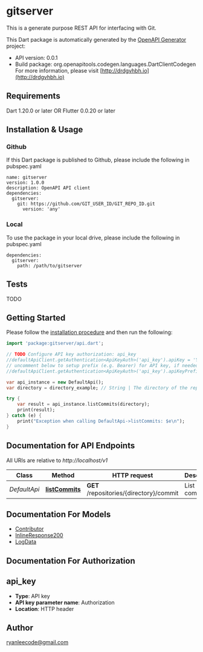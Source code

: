 # gitserver
This is a generate purpose REST API for interfacing with Git.

This Dart package is automatically generated by the [OpenAPI Generator](https://openapi-generator.tech) project:

- API version: 0.0.1
- Build package: org.openapitools.codegen.languages.DartClientCodegen
For more information, please visit [http://drdgvhbh.io](http://drdgvhbh.io)

## Requirements

Dart 1.20.0 or later OR Flutter 0.0.20 or later

## Installation & Usage

### Github
If this Dart package is published to Github, please include the following in pubspec.yaml
```
name: gitserver
version: 1.0.0
description: OpenAPI API client
dependencies:
  gitserver:
    git: https://github.com/GIT_USER_ID/GIT_REPO_ID.git
      version: 'any'
```

### Local
To use the package in your local drive, please include the following in pubspec.yaml
```
dependencies:
  gitserver:
    path: /path/to/gitserver
```

## Tests

TODO

## Getting Started

Please follow the [installation procedure](#installation--usage) and then run the following:

```dart
import 'package:gitserver/api.dart';

// TODO Configure API key authorization: api_key
//defaultApiClient.getAuthentication<ApiKeyAuth>('api_key').apiKey = 'YOUR_API_KEY';
// uncomment below to setup prefix (e.g. Bearer) for API key, if needed
//defaultApiClient.getAuthentication<ApiKeyAuth>('api_key').apiKeyPrefix = 'Bearer';

var api_instance = new DefaultApi();
var directory = directory_example; // String | The directory of the repository

try {
    var result = api_instance.listCommits(directory);
    print(result);
} catch (e) {
    print("Exception when calling DefaultApi->listCommits: $e\n");
}

```

## Documentation for API Endpoints

All URIs are relative to *http://localhost/v1*

Class | Method | HTTP request | Description
------------ | ------------- | ------------- | -------------
*DefaultApi* | [**listCommits**](docs//DefaultApi.md#listcommits) | **GET** /repositories/{directory}/commit | List commits


## Documentation For Models

 - [Contributor](docs//Contributor.md)
 - [InlineResponse200](docs//InlineResponse200.md)
 - [LogData](docs//LogData.md)


## Documentation For Authorization


## api_key

- **Type**: API key
- **API key parameter name**: Authorization
- **Location**: HTTP header


## Author

ryanleecode@gmail.com


